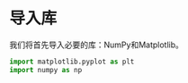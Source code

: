 # 导入库

我们将首先导入必要的库：NumPy和Matplotlib。

```python
import matplotlib.pyplot as plt
import numpy as np
```
